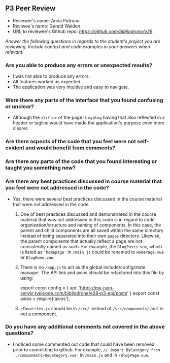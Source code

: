 ## P3 Peer Review

+ Reviewer's name: Anna Patruno
+ Reviwee's name: Gerald Walden
+ URL to reviewee's Github repo: *<https://github.com/bibliodrone/e28>*

*Answer the following questions in regards to the student's project you are reviewing. Include context and code examples in your answers when relevant.*


### Are you able to produce any errors or unexpected results?

+ I was not able to produce any errors.
+ All features worked as expected.
+ The application was very intuitive and easy to navigate. 

### Were there any parts of the interface that you found confusing or unclear?

+ Although the `<title>` of the page is `myblog` having that also reflected in a header or tagline would have made the application's purpose even more clearer.

### Are there aspects of the code that you feel were not self-evident and would benefit from comments?



### Are there any parts of the code that you found interesting or taught you something new?



### Are there any best practices discussed in course material that you feel were not addressed in the code?

+ Yes, there were several best practices discussed in the course material that were not addressed in the code.
    1. One of best practices discussed and demonstrated in the course material that was not addressed in this code is in regard to code organization/structure and naming of components. In this case, the parent and child components are all saved within the same directory instead of being separated into their own `pages` directory. Likewise, the parent components that actually reflect a page are not consistently named as such. For example, the `BlogPosts.vue`, which is listed as `'homepage'` in `/main.js` could be renamed to `HomePage.vue` or `BlogHome.vue`.
    2. There is no `/app.js` to act as the global include/config/state manager. The API link and axios should be refactored into this file by using: 

        export const config = {
            api: 'https://my-json-server.typicode.com/bibliodrone/e28-p3-api/posts'
        }
        export const axios = require('axios');
    3. `/Favorites.js` should be in `/src/` instead of `/src/components/` as it is not a component.

### Do you have any additional comments not covered in the above questions?

+ I noticed some commented out code that could have been removed prior to committing to github. For example, `// import ByCategory from './components/ByCategory.vue'` in `/main.js` and 
        <!--
        To do: find some image assets to illustrate posts.
        <img
        v-if='post.id'
        class='blog-image'
        :alt='"Image accompanying  " + post.title'
        :src='"../assets/images/post/" + post.id + ".jpg"'
        /> --> in `/BlogPage.vue`.